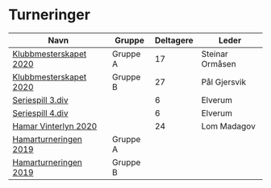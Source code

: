 ﻿# Turneringer

| Navn | Gruppe | Deltagere | Leder |
|-|-|-|-|
|[Klubbmesterskapet 2020](http://turneringsservice.sjakklubb.no/standings.aspx?TID=Klubbmesterskapet2020-HamarSjakkselskap&group=A)|Gruppe A|17|Steinar Ormåsen|
|[Klubbmesterskapet 2020](http://turneringsservice.sjakklubb.no/standings.aspx?TID=Klubbmesterskapet2020-HamarSjakkselskap&group=B)|Gruppe B|27|Pål Gjersvik|
|[Seriespill 3.div](http://turneringsservice.sjakklubb.no/standings.aspx?TID=Ostlandsserien201920204div-NorgesSjakkforbund&group=3.%20div%20B)||6|Elverum|
|[Seriespill 4.div](http://turneringsservice.sjakklubb.no/standings.aspx?TID=Ostlandsserien201920204div-NorgesSjakkforbund&group=4.%20div%20A)||6|Elverum|
|[Hamar Vinterlyn 2020](http://turneringsservice.sjakklubb.no/standings.aspx?TID=HamarVinterlyn2020-HamarSjakkselskap&fbclid=IwAR3vN8uLxFtBOng25gkQqFaRQIip1GKcLZ3tcHgjw9P14qMbxykzTR8WTk0)||24|Lom Madagov|
|[Hamarturneringen 2019](http://turneringsservice.sjakklubb.no/standings.aspx?TID=Hamarturneringen2019-HamarSjakkselskap&group=A)|Gruppe A|||
|[Hamarturneringen 2019](http://turneringsservice.sjakklubb.no/standings.aspx?TID=Hamarturneringen2019-HamarSjakkselskap&group=B)|Gruppe B|||
